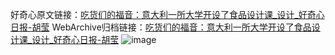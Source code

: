 好奇心原文链接：[吃货们的福音：意大利一所大学开设了食品设计课_设计_好奇心日报-胡莹](https://www.qdaily.com/articles/3895.html)
WebArchive归档链接：[吃货们的福音：意大利一所大学开设了食品设计课_设计_好奇心日报-胡莹](http://web.archive.org/web/20171107065854/http://www.qdaily.com:80/articles/3895.html)
![image](http://ww3.sinaimg.cn/large/007d5XDply1g3vdk7jig6j30u053me81)